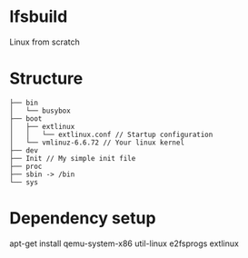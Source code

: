 # lfsbuild
Linux from scratch

# Structure

```
├── bin
│   └── busybox
├── boot
│   ├── extlinux
│   │   └── extlinux.conf // Startup configuration
│   └── vmlinuz-6.6.72 // Your linux kernel
├── dev
├── Init // My simple init file
├── proc
├── sbin -> /bin
└── sys
```

# Dependency setup
apt-get install qemu-system-x86 util-linux e2fsprogs extlinux
